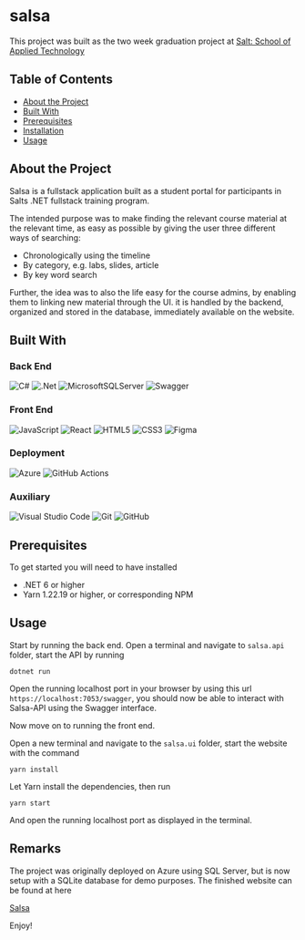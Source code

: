 # salsa
This project was built as the two week graduation project at [Salt: School of Applied Technology](https://www.salt.dev/)

## Table of Contents
* [About the Project](#about-the-project)
* [Built With](#built-with)
* [Prerequisites](#prerequisites)
* [Installation](#installation)
* [Usage](#usage)

## About the Project
Salsa is a fullstack application built as a student portal for participants in Salts .NET fullstack training program.

The intended purpose was to make finding the relevant course material at the relevant time, as easy as possible by giving the user three different ways of searching:
- Chronologically using the timeline
- By category, e.g. labs, slides, article
- By key word search

Further, the idea was to also the life easy for the course admins, by enabling them to linking new material through the UI. it is handled by the backend, organized and stored in the database, immediately available on the website.

## Built With

### Back End
![C#](https://img.shields.io/badge/c%23-%23239120.svg?style=for-the-badge&logo=c-sharp&logoColor=white)
![.Net](https://img.shields.io/badge/.NET-5C2D91?style=for-the-badge&logo=.net&logoColor=white)
![MicrosoftSQLServer](https://img.shields.io/badge/Microsoft%20SQL%20Sever-CC2927?style=for-the-badge&logo=microsoft%20sql%20server&logoColor=white)
![Swagger](https://img.shields.io/badge/-Swagger-%23Clojure?style=for-the-badge&logo=swagger&logoColor=white)

### Front End
![JavaScript](https://img.shields.io/badge/javascript-%23323330.svg?style=for-the-badge&logo=javascript&logoColor=%23F7DF1E)
![React](https://img.shields.io/badge/react-%2320232a.svg?style=for-the-badge&logo=react&logoColor=%2361DAFB)
![HTML5](https://img.shields.io/badge/html5-%23E34F26.svg?style=for-the-badge&logo=html5&logoColor=white)
![CSS3](https://img.shields.io/badge/css3-%231572B6.svg?style=for-the-badge&logo=css3&logoColor=white)
![Figma](https://img.shields.io/badge/figma-%23F24E1E.svg?style=for-the-badge&logo=figma&logoColor=white)

### Deployment
![Azure](https://img.shields.io/badge/azure-%230072C6.svg?style=for-the-badge&logo=microsoftazure&logoColor=white)
![GitHub Actions](https://img.shields.io/badge/github%20actions-%232671E5.svg?style=for-the-badge&logo=githubactions&logoColor=white)

### Auxiliary
![Visual Studio Code](https://img.shields.io/badge/Visual%20Studio%20Code-0078d7.svg?style=for-the-badge&logo=visual-studio-code&logoColor=white)
![Git](https://img.shields.io/badge/git-%23F05033.svg?style=for-the-badge&logo=git&logoColor=white)
![GitHub](https://img.shields.io/badge/github-%23121011.svg?style=for-the-badge&logo=github&logoColor=white)

## Prerequisites
To get started you will need to have installed
 - .NET 6 or higher
 - Yarn 1.22.19 or higher, or corresponding NPM

## Usage
Start by running the back end. Open a terminal and navigate to `salsa.api` folder, start the API by running

```
dotnet run
```

Open the running localhost port in your browser by using this url `https://localhost:7053/swagger`, you should now be able to interact with Salsa-API using the Swagger interface.

Now move on to running the front end.

Open a new terminal and navigate to the `salsa.ui` folder, start the website with the command

```
yarn install
```
Let Yarn install the dependencies, then run
```
yarn start
```
And open the running localhost port as displayed in the terminal.

## Remarks
The project was originally deployed on Azure using SQL Server, but is now setup with a SQLite database for demo purposes. The finished website can be found at here

[Salsa](https://salmon-coast-0c60d3f03.1.azurestaticapps.net/)

Enjoy!
